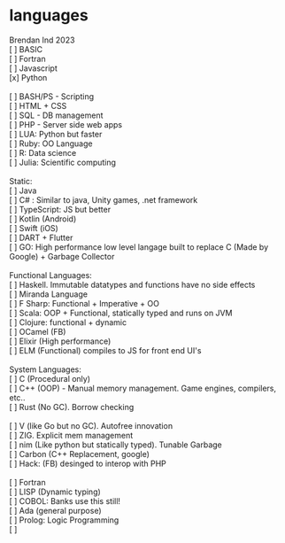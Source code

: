 # languages

Brendan Ind 2023
<br>
[ ] BASIC<br>
[ ] Fortran<br>
[ ] Javascript<br>
[x] Python<br>
<br>
[ ] BASH/PS - Scripting<br>
[ ] HTML + CSS<br>
[ ] SQL - DB management<br>
[ ] PHP - Server side web apps<br>
[ ] LUA: Python but faster<br>
[ ] Ruby: OO Language<br>
[ ] R: Data science<br>
[ ] Julia: Scientific computing<br>
<br>
Static:<br>
[ ] Java<br>
[ ] C# : Similar to java, Unity games, .net framework<br>
[ ] TypeScript: JS but better<br>
[ ] Kotlin (Android)<br>
[ ] Swift (iOS)<br>
[ ] DART + Flutter<br>
[ ] GO: High performance low level langage built to replace C (Made by Google) + Garbage Collector<br>
<br>
Functional Languages:<br>
[ ] Haskell. Immutable datatypes and functions have no side effects<br>
[ ] Miranda Language<br>
[ ] F Sharp: Functional + Imperative + OO<br>
[ ] Scala: OOP + Functional, statically typed and runs on JVM<br>
[ ] Clojure: functional + dynamic<br>
[ ] OCamel (FB)<br>
[ ] Elixir (High performance)<br>
[ ] ELM (Functional) compiles to JS for front end UI's<br>
<br>
System Languages:<br>
[ ] C (Procedural only)<br>
[ ] C++ (OOP) - Manual memory management. Game engines, compilers, etc..<br>
[ ] Rust (No GC). Borrow checking<br>
<br>
[ ] V (like Go but no GC). Autofree innovation<br>
[ ] ZIG. Explicit mem management<br>
[ ] nim (Like python but statically typed). Tunable Garbage<br>
[ ] Carbon (C++ Replacement, google)<br>
[ ] Hack: (FB) desinged to interop with PHP<br>
<br>
[ ] Fortran<br>
[ ] LISP (Dynamic typing)<br>
[ ] COBOL: Banks use this still!<br>
[ ] Ada (general purpose)<br>
[ ] Prolog: Logic Programming<br>
[ ] 
